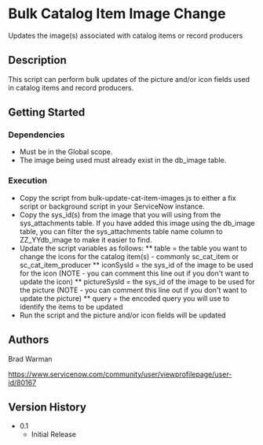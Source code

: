 # Bulk Catalog Item Image Change

Updates the image(s) associated with catalog items or record producers

## Description

This script can perform bulk updates of the picture and/or icon fields used in catalog items and record producers.

## Getting Started

### Dependencies

* Must be in the Global scope.
* The image being used must already exist in the db_image table.

### Execution

* Copy the script from bulk-update-cat-item-images.js to either a fix script or background script in your ServiceNow instance.
* Copy the sys_id(s) from the image that you will using from the sys_attachments table. If you have added this image using the db_image table, you can filter the sys_attachments table name column to ZZ_YYdb_image to make it easier to find.
* Update the script variables as follows:
** table = the table you want to change the icons for the catalog item(s) - commonly sc_cat_item or sc_cat_item_producer
** iconSysId = the sys_id of the image to be used for the icon (NOTE - you can comment this line out if you don't want to update the icon)
** pictureSysId = the sys_id of the image to be used for the picture (NOTE - you can comment this line out if you don't want to update the picture)
** query = the encoded query you will use to identify the items to be updated
* Run the script and the picture and/or icon fields will be updated

## Authors

Brad Warman

https://www.servicenow.com/community/user/viewprofilepage/user-id/80167

## Version History

* 0.1
    * Initial Release
